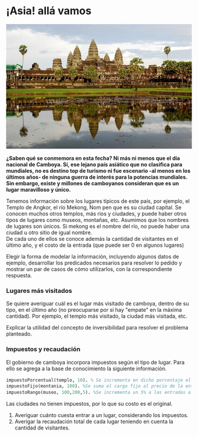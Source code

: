 # ¡Asia! allá vamos

![](camboya.png)

**¿Saben qué se conmemora en esta fecha? Ni más ni menos que el día nacional de Camboya. Sí, ese lejano país asiático que no clasifica para mundiales, no es destino top de turismo ni fue escenario -al menos en los últimos años- de ninguna guerra de interés para la potencias mundiales. Sin embargo, existe y millones de camboyanos consideran que es un lugar maravilloso y único.**

Tenemos información sobre los lugares típicos de este país, por ejemplo, el Templo de Angkor, el río Mekong, Nom pen que es su ciudad capital. Se conocen muchos otros templos, más ríos y ciudades, y puede haber otros tipos de lugares como museos, montañas, etc. Asumimos que los nombres de lugares son únicos. Si mekong es el nombre del río, no puede haber una ciudad u otro sitio de igual nombre.  
De cada uno de ellos se conoce además la cantidad de visitantes en el último año, y el costo de la entrada (que puede ser 0 en algunos lugares)

Elegir la forma de modelar la información, incluyendo algunos datos de ejemplo, desarrollar los predicados necesarios para resolver lo pedido y mostrar un par de casos de cómo utilizarlos, con la correspondiente respuesta. 

### Lugares más visitados

Se quiere averiguar cuál es el lugar más visitado de camboya, dentro de su tipo, en el último año (no preocuparse por si hay "empate" en la máxima cantidad). Por ejemplo, el templo más visitado, la ciudad más visitada, etc. 

Explicar la utilidad del concepto de inversibilidad para resolver el problema planteado.

### Impuestos y recaudación

El gobierno de camboya incorpora impuestos según el tipo de lugar. Para ello se agrega a la base de conocimiento la siguiente información.

~~~prolog
impuestoPorcentual(templo, 10). % Se incrementa en dicho porcentaje el precio de la entrada.
impuestoFijo(montania, 100). %Se suma el cargo fijo al precio de la entrada 
impuestoRango(museo, 100,200,5). %Se incrementa un 5% a las entradas a museos que cuestan entre 100 y 200, el resto queda igual.
~~~

Las ciudades no tienen impuestos, por lo que su costo es el original. 
1. Averiguar cuánto cuesta entrar a un lugar, considerando los impuestos. 
2. Averigar la recaudación total de cada lugar teniendo en cuenta la cantidad de visitantes.

